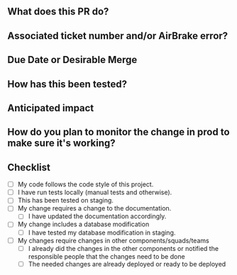 <!--- Provide a general summary of your changes in the Title above -->
<!-- This is a template, feel free to remove unused sections or add information you think is needed -->

## What does this PR do?
<!--- Describe your changes in detail. Explain the process which led you to decide to make the change as you did -->

## Associated ticket number and/or AirBrake error?
<!--- If this has a related ticket/task, add it here -->
<!--- Also add any AirBrake errors that will be fixed by this -->

## Due Date or Desirable Merge
<!-- If you have an idea of the urgency of the PR or would like to inform the reviewers of when you would like to get answers -->
<!-- Be reasonable and keep in mind that people will not be obligated to answer in your time, but this can be helpful to prioritize reviews -->
<!-- For example: Needs to be merged before 2024-02-29 | I would like to merge this sometime in the next two weeks | This is super urgent and is blocking this other task, please review ASAP -->

## How has this been tested?
<!--- Please describe in detail how you tested your changes. -->
<!--- Include details of your testing environment and the tests you ran to -->
<!--- See how your change affects other areas of the code, etc. -->
<!--- If you did not add automated tests covering your changes, explain why -->

## Anticipated impact
<!--- What do you expect this change will impact? Does some other repo also need to be changed? -->
<!--- Does your change include a database modification? Can it be deployed without downtime? -->
<!--- Does it require a cache version bump? -->

## How do you plan to monitor the change in prod to make sure it's working?
<!--- What logs can you monitor once it's in prod -->
<!--- Which changes do you plan to see in prod that will let you know the change works as expected -->
<!--- Which instrumentation have you included to help monitor and check the changes -->
<!--- What kind of test can you run in prod (if any) to make sure it's working -->

## Checklist
<!--- Go over all the following points, and put an `x` in all the boxes that apply. -->
<!--- If one or more lines do not apply, use ~ to ~strikethrough~ the whole line -->
<!--- If you're unsure about any of these, don't hesitate to ask. We're here to help! -->
- [ ] My code follows the code style of this project.
- [ ] I have run tests locally (manual tests and otherwise).
- [ ] This has been tested on staging.
- [ ] My change requires a change to the documentation.
  - [ ] I have updated the documentation accordingly.
- [ ] My change includes a database modification
  - [ ] I have tested my database modification in staging.
- [ ] My changes require changes in other components/squads/teams
  - [ ] I already did the changes in the other components or notified the responsible people that the changes need to be done
  - [ ] The needed changes are already deployed or ready to be deployed
